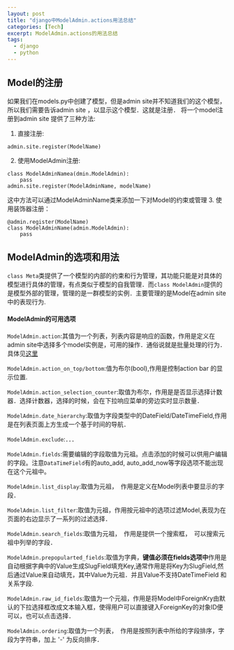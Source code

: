 ```yaml
---
layout: post
title: "django中ModelAdmin.actions用法总结"
categories: [Tech]
excerpt: ModelAdmin.actions的用法总结
tags:
  - django
  - python
---
```



## Model的注册
如果我们在models.py中创建了模型，但是admin site并不知道我们的这个模型，所以我们需要告诉admin site ，以显示这个模型．这就是注册．
将一个model注册到admin site 提供了三种方法:
1. 直接注册:
```
admin.site.register(ModelName)
```
2. 使用ModelAdmin注册:
```
class ModelAdminNamea(dmin.ModelAdmin):
	pass
admin.site.register(ModelAdminName, modelName)
```
这中方法可以通过ModelAdminName类来添加一下对Model的约束或管理
3. 使用装饰器注册：
```
@admin.register(ModelName)
class ModelAdminName(admin.ModelAdmin):
	pass

```

## ModelAdmin的选项和用法
```class Meta```类提供了一个模型的内部的约束和行为管理，其功能只能是对具体的模型进行具体的管理，有点类似于模型的自我管理．而```class ModelAdmin```提供的是模型外部的管理，管理的是一群模型的实例．主要管理的是Model在admin site中的表现行为.

#### ModelAdmin的可用选项
` ModelAdmin.action `:其值为一个列表，列表内容是响应的函数，作用是定义在admin site中选择多个model实例是，可用的操作．通俗说就是批量处理的行为．具体见[这里](http://single-thread.me/django/2017/03/12/django%E4%B8%ADModelAdmin.action%E7%9A%84%E7%94%A8%E6%B3%95%E6%80%BB%E7%BB%93/)

` ModelAdmin.action_on_top/bottom `:值为布尔(bool),作用是控制action bar 的显示位置.

`ModelAdmin.action_selection_counter`:取值为布尔，作用是是否显示选择计数器．选择计数器，选择的时候，会在下拉响应菜单的旁边实时显示数量．

`ModelAdmin.date_hierarchy`:取值为字段类型中的DateField/DateTimeField,作用是在列表页面上方生成一个基于时间的导航．

`ModelAdmin.exclude`:．．．

`ModelAdmin.fields`:需要编辑的字段取值为元祖。点击添加的时候可以供用户编辑的字段。注意`DataTimeField`有的auto_add, auto_add_now等字段选项不能出现在这个元祖中。

`ModelAdmin.list_display`:取值为元祖，　作用是定义在Model列表中要显示的字段．

`ModelAdmin.list_filter`:取值为元祖，作用按元祖中的选项过滤Model,表现为在页面的右边显示了一系列的过滤选择．

`ModelAdmin.search_fields`:取值为元祖，　作用是提供一个搜索框，　可以搜索元祖中列举的字段．

`ModelAdmin.prepopularted_fields`:取值为字典，**键值必须在fields选项中**作用是自动根据字典中的Value生成SlugField填充Key,通常作用是将Key为SlugField,然后通过Value来自动填充，其中Value为元祖．并且Value不支持DateTimeField 和关系字段.

`ModelAdmin.raw_id_fields`:取值为一个元祖，作用是将Model中ForeignKry由默认的下拉选择框改成文本输入框，使得用户可以直接键入ForeignKey的对象ID便可以，也可以点击选择．

`ModelAdmin.ordering`:取值为一个列表，　作用是按照列表中所给的字段排序，字段为字符串，加上 '-' 为反向排序．



